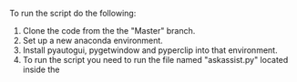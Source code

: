 To run the script do the following:

1. Clone the code from the the "Master" branch.
2. Set up a new anaconda environment.
3. Install pyautogui, pygetwindow and pyperclip into that environment.
4. To run the script you need to run the file named "askassist.py" located inside the 
